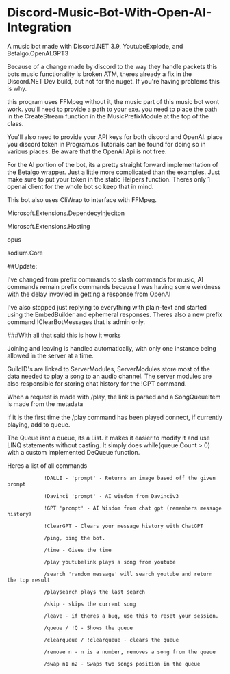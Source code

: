 # Discord-Music-Bot-With-Open-AI-Integration
A music bot made with Discord.NET 3.9, YoutubeExplode, and Betalgo.OpenAI.GPT3

Because of a change made by discord to the way they handle packets this bots music functionality is broken ATM, theres already a fix in the Discord.NET Dev build, but not for the nuget. If you're having problems this is why.

this program uses FFMpeg without it, the music part of this music bot wont work. you'll need to provide a path to your exe. 
you need to place the path in the CreateStream function in the MusicPrefixModule at the top of the class.

You'll also need to provide your API keys for both discord and OpenAI. place you discord token in Program.cs Tutorials can be found for doing so in various places. Be aware that the OpenAI Api is not free.

For the AI portion of the bot, its a pretty straight forward implementation of the Betalgo wrapper. Just a little more complicated than the examples. Just make sure to put your token in the static Helpers function. Theres only 1 openai client for the whole bot so keep that in mind.


This bot also uses CliWrap to interface with FFMpeg.

Microsoft.Extensions.DependecyInjeciton

Microsoft.Extensions.Hosting

opus

sodium.Core

##Update: 

I've changed from prefix commands to slash commands for music, AI commands remain prefix commands because I was having some weirdness with the delay invovled in getting a response from OpenAI

I've also stopped just replying to everything with plain-text and started using the EmbedBuilder and ephemeral responses. Theres also a new prefix command !ClearBotMessages that is admin only.

###With all that said this is how it works

Joining and leaving is handled automatically, with only one instance being allowed in the server at a time.

GuildID's are linked to ServerModules, ServerModules store most of the data needed to play a song to an audio channel.
The server modules are also responsible for storing chat history for the !GPT command.

When a request is made with /play, the link is parsed and a SongQueueItem is made from the metadata

if it is the first time the /play command has been played connect, if currently playing, add to queue.

The Queue isnt a queue, its a List. it makes it easier to modify it and use LINQ statements without casting.
It simply does while(queue.Count > 0) with a custom implemented DeQueue function.

Heres a list of all commands

                !DALLE - 'prompt' - Returns an image based off the given prompt
                
                !Davinci 'prompt' - AI wisdom from Davinciv3
                
                !GPT 'prompt' - AI Wisdom from chat gpt (remembers message history)
                
                !ClearGPT - Clears your message history with ChatGPT
                
                /ping, ping the bot. 
                
                /time - Gives the time
                
                /play youtubelink plays a song from youtube 
                
                /search 'random message' will search youtube and return the top result
                
                /playsearch plays the last search 
                
                /skip - skips the current song
                
                /leave - if theres a bug, use this to reset your session.
                
                /queue / !Q - Shows the queue
                
                /clearqueue / !clearqueue - clears the queue
                
                /remove n - n is a number, removes a song from the queue
                
                /swap n1 n2 - Swaps two songs position in the queue
